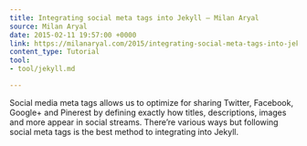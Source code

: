 ```yaml
---
title: Integrating social meta tags into Jekyll — Milan Aryal
source: Milan Aryal
date: 2015-02-11 19:57:00 +0000
link: https://milanaryal.com/2015/integrating-social-meta-tags-into-jekyll/
content_type: Tutorial
tool:
- tool/jekyll.md

---
```

Social media meta tags allows us to optimize for sharing Twitter, Facebook, Google+ and Pinerest by defining exactly how titles, descriptions, images and more appear in social streams. There’re various ways but following social meta tags is the best method to integrating into Jekyll.